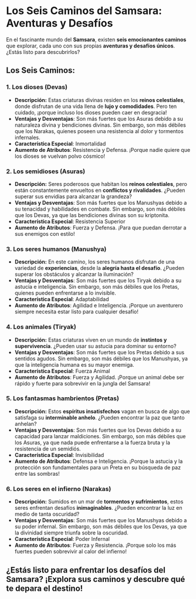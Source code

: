 # Los Seis Caminos del Samsara: Aventuras y Desafíos

En el fascinante mundo del **Samsara**, existen **seis emocionantes caminos** que explorar, cada uno con sus propias **aventuras y desafíos únicos**. ¿Estás listo para descubrirlos?

## Los Seis Caminos:

### 1. **Los dioses (Devas)**
- **Descripción:** Estas criaturas divinas residen en los **reinos celestiales**, donde disfrutan de una vida llena de **lujo y comodidades**. Pero ten cuidado, ¡porque incluso los dioses pueden caer en desgracia!
- **Ventajas y Desventajas**: Son más fuertes que los Asuras debido a su naturaleza divina y bendiciones divinas. Sin embargo, son más débiles que los Narakas, quienes poseen una resistencia al dolor y tormentos infernales.
- **Característica Especial**: Inmortalidad  
- **Aumento de Atributos**: Resistencia y Defensa. ¡Porque nadie quiere que los dioses se vuelvan polvo cósmico!

### 2. **Los semidioses (Asuras)**
- **Descripción:** Seres poderosos que habitan los **reinos celestiales**, pero están constantemente envueltos en **conflictos y rivalidades**. ¿Pueden superar sus envidias para alcanzar la grandeza?
- **Ventajas y Desventajas**: Son más fuertes que los Manushyas debido a su tenacidad y habilidades en combate. Sin embargo, son más débiles que los Devas, ya que las bendiciones divinas son su kriptonita.
- **Característica Especial**: Resistencia Superior  
- **Aumento de Atributos**: Fuerza y Defensa. ¡Para que puedan derrotar a sus enemigos con estilo!

### 3. **Los seres humanos (Manushya)**
- **Descripción:** En este camino, los seres humanos disfrutan de una variedad de **experiencias**, desde la **alegría hasta el desafío**. ¿Pueden superar los obstáculos y alcanzar la iluminación?
- **Ventajas y Desventajas**: Son más fuertes que los Tiryak debido a su astucia e inteligencia. Sin embargo, son más débiles que los Pretas, quienes pueden enfrentarse a lo invisible.
- **Característica Especial**: Adaptabilidad  
- **Aumento de Atributos**: Agilidad e Inteligencia. ¡Porque un aventurero siempre necesita estar listo para cualquier desafío!

### 4. **Los animales (Tiryak)**
- **Descripción:** Estas criaturas viven en un mundo de **instintos y supervivencia**. ¿Pueden usar su astucia para dominar su entorno?
- **Ventajas y Desventajas**: Son más fuertes que los Pretas debido a sus sentidos agudos. Sin embargo, son más débiles que los Manushyas, ya que la inteligencia humana es su mayor enemiga.
- **Característica Especial**: Fuerza Animal  
- **Aumento de Atributos**: Fuerza y Agilidad. ¡Porque un animal debe ser rápido y fuerte para sobrevivir en la jungla del Samsara!

### 5. **Los fantasmas hambrientos (Pretas)**
- **Descripción:** Estos **espíritus insatisfechos** vagan en busca de algo que satisfaga su **interminable anhelo**. ¿Pueden encontrar la paz que tanto anhelan?
- **Ventajas y Desventajas**: Son más fuertes que los Devas debido a su capacidad para lanzar maldiciones. Sin embargo, son más débiles que los Asuras, ya que nada puede enfrentarse a la fuerza bruta y la resistencia de un semidiós.
- **Característica Especial**: Invisibilidad  
- **Aumento de Atributos**: Defensa e Inteligencia. ¡Porque la astucia y la protección son fundamentales para un Preta en su búsqueda de paz entre las sombras!

### 6. **Los seres en el infierno (Narakas)**
- **Descripción:** Sumidos en un mar de **tormentos y sufrimientos**, estos seres enfrentan desafíos **inimaginables**. ¿Pueden encontrar la luz en medio de tanta oscuridad?
- **Ventajas y Desventajas**: Son más fuertes que los Manushyas debido a su poder infernal. Sin embargo, son más débiles que los Devas, ya que la divinidad siempre triunfa sobre la oscuridad.
- **Característica Especial**: Poder Infernal  
- **Aumento de Atributos**: Fuerza y Resistencia. ¡Porque solo los más fuertes pueden sobrevivir al calor del infierno!

## ¿Estás listo para enfrentar los desafíos del Samsara? ¡Explora sus caminos y descubre qué te depara el destino! ##
